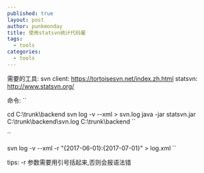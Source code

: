 ```yaml
---
published: true
layout: post
author: punkmonday
title: 使用statsvn统计代码量
tags:
  - tools
categories:
  - tools
---
```

需要的工具:
svn client: https://tortoisesvn.net/index.zh.html
statsvn: http://www.statsvn.org/

命令:
``

cd C:\trunk\backend
svn log  -v --xml > svn.log
java -jar statsvn.jar C:\trunk\backend\svn.log C:\trunk\backend
``


``

svn log -v --xml -r "{2017-06-01}:{2017-07-01}" > log.xml
``


tips:
 -r 参数需要用引号括起来,否则会报语法错
